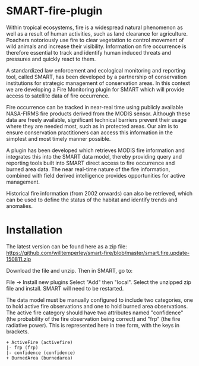 # SMART-fire-plugin

Within tropical ecosystems, fire is a widespread natural phenomenon as well as a result of human activities, such as land clearance for agriculture. Poachers notoriously use fire to clear vegetation to control movement of wild animals and increase their visibility. Information on fire occurrence is therefore essential to track and identify human induced threats and pressures and quickly react to them.
 
A standardized law enforcement and ecological monitoring and reporting tool, called SMART, has been developed by a partnership of conservation institutions for strategic management of conservation areas. In this context we are developing a Fire Monitoring plugin for SMART which will provide access to satellite data of fire occurrence.
 
Fire occurrence can be tracked in near-real time using publicly available NASA-FIRMS fire products derived from the MODIS sensor. Although these data are freely available, significant technical barriers prevent their usage where they are needed most, such as in protected areas. Our aim is to ensure conservation practitioners can access this information in the simplest and most timely manner possible.
 
A plugin has been developed which retrieves MODIS fire information and integrates this into the SMART data model, thereby providing query and reporting tools built into SMART direct access to fire occurrence and burned area data.  The near real-time nature of the fire information, combined with field derived intelligence provides opportunities for active management.

Historical fire information (from 2002 onwards) can also be retrieved, which can be used to define the status of the habitat and identify trends and anomalies.

# Installation

The latest version can be found here as a zip file:
https://github.com/willtemperley/smart-fire/blob/master/smart.fire.update-150811.zip

Download the file and unzip. Then in SMART, go to:

File -> Install new plugins
Select "Add" then "local".  Select the unzipped zip file and install.  SMART will need to be restarted.

The data model must be manually configured to include two categories, one to hold active fire observations and one to hold burned area observations.  The active fire category should have two attributes named "confidence" (the probability of the fire observation being correct) and "frp" (the fire radiative power).  This is represented here in tree form, with the keys in brackets.

```
+ ActiveFire (activefire)
|- frp (frp)
|- confidence (confidence)
+ BurnedArea (burnedarea)
```
